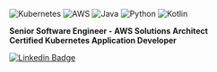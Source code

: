 <!--
**tunatore/tunatore** is a ✨ _special_ ✨ repository because its `README.md` (this file) appears on your GitHub profile.

Here are some ideas to get you started:

- 🔭 I’m currently working on ...
- 🌱 I’m currently learning ...
- 👯 I’m looking to collaborate on ...
- 🤔 I’m looking for help with ...
- 💬 Ask me about ...
- 📫 How to reach me: ...
- 😄 Pronouns: ...
- ⚡ Fun fact: ...
-->

![Kubernetes](https://img.shields.io/badge/-Kubernetes-206998?style=flat&logo=kubernetes&logoColor=white)
![AWS](https://img.shields.io/badge/-Aws-ff9900?style=flat&logo=amazon-aws&logoColor=white)
![Java](https://img.shields.io/badge/-Java-f89820?style=flat&logo=java&logoColor=white)
![Python](https://img.shields.io/badge/-Python-306998?style=flat&logo=python&logoColor=white)
![Kotlin](https://img.shields.io/badge/-Kotlin-306998?style=flat&logo=kotlin&logoColor=white)

**Senior Software Engineer - AWS Solutions Architect**  
**Certified Kubernetes Application Developer**

[![Linkedin Badge](https://img.shields.io/badge/-LinkedIn-blue?style=for-the-badge&logo=Linkedin&logoColor=white&link=https://nl.linkedin.com/in/tunatore)](https://www.linkedin.com/in/tunatore/)

<!--![Kubernetes](https://img.shields.io/badge/-Kubernetes-326CE5?style=flat&logo=kubernetes&logoColor=white) -->

<!--!![](https://komarev.com/ghpvc/?username=tunatore) -->
